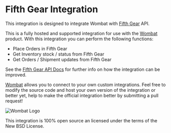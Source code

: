 # Fifth Gear Integration

This integration is designed to integrate Wombat with
[Fifth Gear](http://www.infifthgear.com/) API.

This is a fully hosted and supported integration for use with the [Wombat](http://wombat.co)
product. With this integration you can perform the following functions:

* Place Orders in Fifth Gear
* Get Inventory stock / status from Fifth Gear
* Get Orders / Shipment updates from Fifth Gear

See the [Fifth Gear API Docs](http://docs.infifthgear.com/api/) for further info on how the integration can be improved.

[Wombat](http://wombat.co) allows you to connect to your own custom integrations.
Feel free to modify the source code and host your own version of the integration
or better yet, help to make the official integration better by submitting a pull request!

![Wombat Logo](http://spreecommerce.com/images/wombat_logo.png)

This integration is 100% open source an licensed under the terms of the New BSD License.
